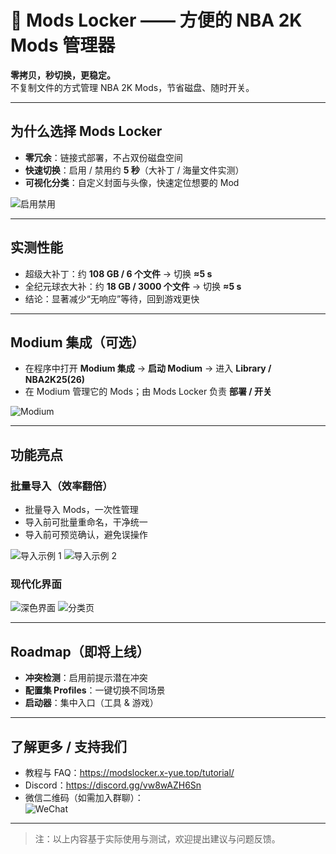 # 🏀 Mods Locker —— 方便的 NBA 2K Mods 管理器

**零拷贝，秒切换，更稳定。**  
不复制文件的方式管理 NBA 2K Mods，节省磁盘、随时开关。

---

## 为什么选择 Mods Locker
- **零冗余**：链接式部署，不占双份磁盘空间
- **快速切换**：启用 / 禁用约 **5 秒**（大补丁 / 海量文件实测）
- **可视化分类**：自定义封面与头像，快速定位想要的 Mod

![启用禁用](https://tc.z.wiki/autoupload/f/2Lce7mDTH2prz_SmJ39Zf412_FRYNb81z6UPhMWD8iI/20250917/nPnh/2136X1416/CleanShot_2025-09-17_at_5%E2%80%AF.48.40%402x.png?imageMogr2/thumbnail/600x)

---

## 实测性能
- 超级大补丁：约 **108 GB / 6 个文件** → 切换 **≈5 s**
- 全纪元球衣大补：约 **18 GB / 3000 个文件** → 切换 **≈5 s**
- 结论：显著减少“无响应”等待，回到游戏更快

---

## Modium 集成（可选）
- 在程序中打开 **Modium 集成** → **启动 Modium** → 进入 **Library / NBA2K25(26)**
- 在 Modium 管理它的 Mods；由 Mods Locker 负责 **部署 / 开关**

![Modium](https://tc-new.z.wiki/autoupload/f/0pBYZfzIlUv4F-Bz-bvqDF_82zW-loUyBwHfOBaTmzCyl5f0KlZfm6UsKj-HyTuv/20250904/uW9h/2283X1441/%E5%B1%8F%E5%B9%95%E6%88%AA%E5%9B%BE_2025-09-04_215307.png?imageMogr2/thumbnail/600x)

---

## 功能亮点
### 批量导入（效率翻倍）
- 批量导入 Mods，一次性管理
- 导入前可批量重命名，干净统一
- 导入前可预览确认，避免误操作

![导入示例 1](https://tc-new.z.wiki/autoupload/f/2Lce7mDTH2prz_SmJ39Zf412_FRYNb81z6UPhMWD8iI/20250917/kdS1/2130X1418/CleanShot_2025-09-17_at_5%E2%80%AF.27.33%402x.png?imageMogr2/thumbnail/600x)
![导入示例 2](https://tc-new.z.wiki/autoupload/f/2Lce7mDTH2prz_SmJ39Zf412_FRYNb81z6UPhMWD8iI/20250917/ovmp/1986X1308/CleanShot_2025-09-17_at_6%E2%80%AF.59.47%402x.png?imageMogr2/thumbnail/600x)

### 现代化界面
![深色界面](https://tc-new.z.wiki/autoupload/f/2Lce7mDTH2prz_SmJ39Zf412_FRYNb81z6UPhMWD8iI/20250917/r5GJ/2130X2397/CleanShot_2025-09-17_at_5%E2%80%AF.55.40%402x.png?imageMogr2/thumbnail/600x)
![分类页](https://tc.z.wiki/autoupload/f/2Lce7mDTH2prz_SmJ39Zf412_FRYNb81z6UPhMWD8iI/20250917/MuRm/2134X1410/CleanShot_2025-09-17_at_5%E2%80%AF.48.13%402x.png?imageMogr2/thumbnail/600x)

---

## Roadmap（即将上线）
- **冲突检测**：启用前提示潜在冲突
- **配置集 Profiles**：一键切换不同场景
- **启动器**：集中入口（工具 & 游戏）

---

## 了解更多 / 支持我们
- 教程与 FAQ：<https://modslocker.x-yue.top/tutorial/>
- Discord：<https://discord.gg/vw8wAZH6Sn>
- 微信二维码（如需加入群聊）：  
  ![WeChat](https://tc-new.z.wiki/autoupload/f/2Lce7mDTH2prz_SmJ39Zf412_FRYNb81z6UPhMWD8iI/20250911/lIA3/1194X1596/IMG_2531.JPG?imageMogr2/thumbnail/200x)

---

> 注：以上内容基于实际使用与测试，欢迎提出建议与问题反馈。
